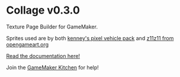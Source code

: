 # Collage v0.3.0
Texture Page Builder for GameMaker.

Sprites used are by both [kenney's pixel vehicle pack](https://kenney.nl/assets/pixel-vehicle-pack) and [z11z11 from opengameart.org](https://opengameart.org/content/soldier-walking-animation)

[Read the documentation here!](https://tabularelf.com/docs/collage/)

Join the [GameMaker Kitchen](https://discord.gg/8krYCqr) for help!
